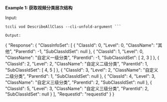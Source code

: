 **Example 1: 获取视频分类层次结构**



Input: 

```
tccli vod DescribeAllClass --cli-unfold-argument ```

Output: 
```
{
    "Response": {
        "ClassInfoSet": [
            {
                "ClassId": 0,
                "Level": 0,
                "ClassName": "其他",
                "ParentId": -1,
                "SubClassIdSet": null
            },
            {
                "ClassId": 1,
                "Level": 0,
                "ClassName": "自定义一级分类",
                "ParentId": -1,
                "SubClassIdSet": [
                    2,
                    3
                ]
            },
            {
                "ClassId": 2,
                "Level": 2,
                "ClassName": "自定义二级分类",
                "ParentId": 1,
                "SubClassIdSet": [
                    4,
                    5
                ]
            },
            {
                "ClassId": 3,
                "Level": 2,
                "ClassName": "自定义二级分类",
                "ParentId": 1,
                "SubClassIdSet": null
            },
            {
                "ClassId": 4,
                "Level": 3,
                "ClassName": "自定义三级分类",
                "ParentId": 2,
                "SubClassIdSet": null
            },
            {
                "ClassId": 5,
                "Level": 3,
                "ClassName": "自定义三级分类",
                "ParentId": 2,
                "SubClassIdSet": null
            }
        ],
        "RequestId": "requestId"
    }
}
```

